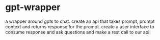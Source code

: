 # gpt-wrapper
a wrapper around gpts to chat.
create an api that takes prompt, prompt context and returns response for the prompt.
create a user interface to consume response and ask questions and make a rest call to our api.
